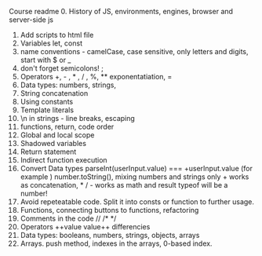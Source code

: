 Course readme
0. History of JS, environments, engines, browser and server-side js
1. Add scripts to html file
2. Variables let, const
3. name conventions - camelCase, case sensitive, only letters and digits, start with $ or _
4. don't forget semicolons! ;
5. Operators +, - , * , / , %, ** exponentatiation, =
6. Data types: numbers, strings, 
7. String concatenation
8. Using constants
9. Template literals
10. \n in strings - line breaks, escaping
11. functions, return, code order
12. Global and local scope
13. Shadowed variables
14. Return statement
15. Indirect function execution
16. Convert Data types parseInt(userInput.value) === +userInput.value (for example )
number.toString(), mixing numbers and strings only + works as concatenation, * / - works as math and result typeof will be a number!
17. Avoid repeteatable code. Split it into consts or function to further usage.
18. Functions, connecting buttons to functions, refactoring
19. Comments in the code //  /*  */ 
20. Operators ++value  value++ differencies 
21. Data types: booleans, numbers, strings, objects, arrays
22. Arrays. push method, indexes in the arrays, 0-based index.
